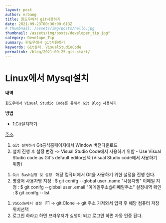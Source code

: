 ```yaml
---
layout: post
author: mrbang
title: 윈도우에서 git사용하기 
date: 2021-09-23T00:30:00.613Z
# thumbnail: /assets/img/posts/hello.jpg
thumbnail: /assets/img/posts/developer_tip.jpg"
category: Develope_Tip
summary: 윈도우에서 git사용하기 
keywords: Git설치, VisualStudioCode
permalink: /blog/2021-09-25-git-start/
---
```

# Linux에서 Mysql설치

**내역** 

`윈도우에서 Visual Studio Code를 통해서 Git Blog 사용하기`

**방법** 

* 1.Git설치하기 

[주소](https://www.git-scm.com/).

>
1. `Git 설치하기`
Git공식홈페이지에서 Window 버전다운로드 
2. 설치 진행 후 설정 변경
-> Visual Studio Code에서 사용하기 위함 - Use Visual Studio code as Git's default editor선택 (Visual Studio code에서 사용하기 위함)

>
1. `Git Bash실행 및 설정 `
해당 컴퓨터에서 Git을 사용하기 위한 설정을 진행 한다. 
2. 명령어 
사용자명 지정 : $ git conifg --global user .name "사용자명"
이메일 지정 : $ git conifg --global user .email "이메일주소@이메일주소"
설정내역 확인 : $ git conifg --list

>
1. `VSCode에서 설정 `
F1 -> git:Clone -> git 주소 가져와서 입력 후 해당 컴퓨터 저장위치선택 
2. 로그인 하라고 하면 브라우저가 실행이 되고 로그인 하면 자동 인증 된다. 



